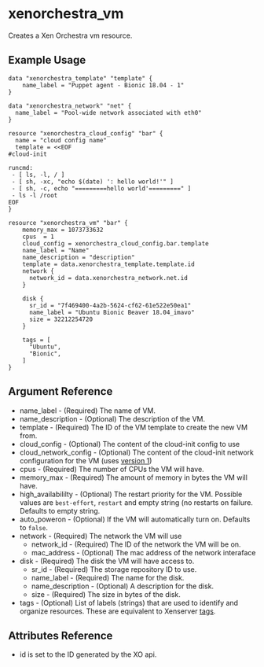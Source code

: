 # xenorchestra_vm

Creates a Xen Orchestra vm resource.

## Example Usage

```hcl
data "xenorchestra_template" "template" {
    name_label = "Puppet agent - Bionic 18.04 - 1"
}

data "xenorchestra_network" "net" {
  name_label = "Pool-wide network associated with eth0"
}

resource "xenorchestra_cloud_config" "bar" {
  name = "cloud config name"
  template = <<EOF
#cloud-init

runcmd:
 - [ ls, -l, / ]
 - [ sh, -xc, "echo $(date) ': hello world!'" ]
 - [ sh, -c, echo "=========hello world'=========" ]
 - ls -l /root
EOF
}

resource "xenorchestra_vm" "bar" {
    memory_max = 1073733632
    cpus  = 1
    cloud_config = xenorchestra_cloud_config.bar.template
    name_label = "Name"
    name_description = "description"
    template = data.xenorchestra_template.template.id
    network {
	  network_id = data.xenorchestra_network.net.id
    }

    disk {
      sr_id = "7f469400-4a2b-5624-cf62-61e522e50ea1"
      name_label = "Ubuntu Bionic Beaver 18.04_imavo"
      size = 32212254720 
    }

    tags = [
      "Ubuntu",
      "Bionic",
    ]
}
```

## Argument Reference
* name_label - (Required) The name of VM.
* name_description - (Optional) The description of the VM.
* template - (Required) The ID of the VM template to create the new VM from.
* cloud_config - (Optional) The content of the cloud-init config to use
* cloud_network_config - (Optional) The content of the cloud-init network configuration for the VM (uses [version 1](https://cloudinit.readthedocs.io/en/latest/topics/network-config-format-v1.html))
* cpus - (Required) The number of CPUs the VM will have.
* memory_max - (Required) The amount of memory in bytes the VM will have.
* high_availabililty - (Optional) The restart priority for the VM. Possible values are `best-effort`, `restart` and empty string (no restarts on failure. Defaults to empty string.
* auto_poweron - (Optional) If the VM will automatically turn on. Defaults to `false`.
* network - (Required) The network the VM will use
    * network_id - (Required) The ID of the network the VM will be on.
    * mac_address - (Optional) The mac address of the network interaface
* disk - (Required) The disk the VM will have access to.
    * sr_id - (Required) The storage repository ID to use.
    * name_label - (Required) The name for the disk.
    * name_description - (Optional) A description for the disk.
    * size - (Required) The size in bytes of the disk.
* tags - (Optional) List of labels (strings) that are used to identify and organize resources. These are equivalent to Xenserver [tags](https://docs.citrix.com/en-us/xencenter/7-1/resources-tagging.htmlhttps://docs.citrix.com/en-us/xencenter/7-1/resources-tagging.html).

## Attributes Reference
* id is set to the ID generated by the XO api.
